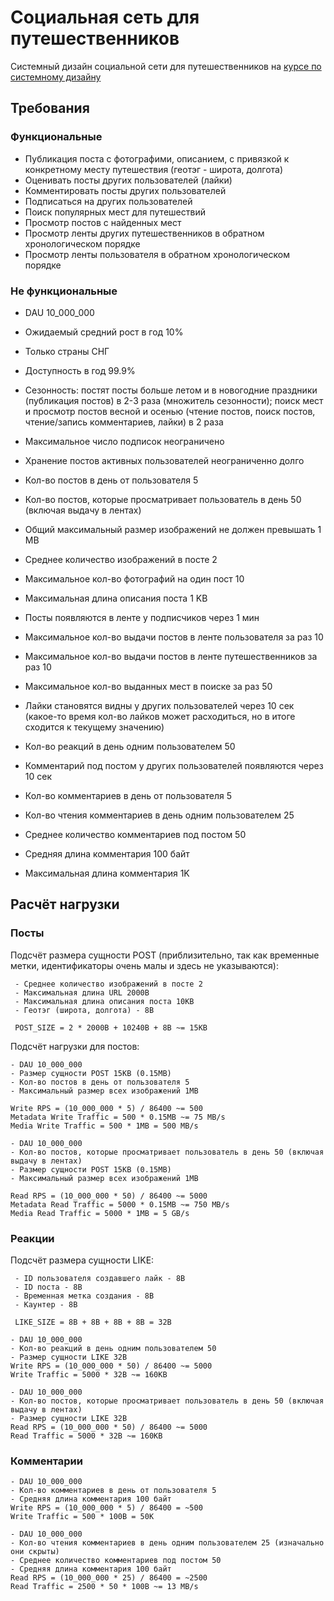 # Социальная сеть для путешественников

Системный дизайн социальной сети для путешественников на [курсе по системному дизайну](https://balun.courses/courses/system_design)

## Требования

### Функциональные

- Публикация поста с фотографими, описанием, с привязкой к конкретному месту путешествия
  (геотэг - широта, долгота)
- Оценивать посты других пользователей (лайки)
- Комментировать посты других пользователей
- Подписаться на других пользователей
- Поиск популярных мест для путешествий
- Просмотр постов с найденных мест
- Просмотр ленты других путешественников в обратном хронологическом порядке
- Просмотр ленты пользователя в обратном хронологическом порядке

### Не функциональные

- DAU 10_000_000
- Ожидаемый средний рост в год 10%
- Только страны СНГ
- Доступность в год 99.9%
- Сезонность:
  постят посты больше летом и в новогодние праздники (публикация постов) в 2-3 раза (множитель сезонности);
  поиск мест и просмотр постов весной и осенью (чтение постов, поиск постов, чтение/запись комментариев, лайки) в 2 раза
- Максимальное число подписок неограничено

- Хранение постов активных пользователей неограниченно долго
- Кол-во постов в день от пользователя 5
- Кол-во постов, которые просматривает пользователь в день 50 (включая выдачу в лентах)
- Общий максимальный размер изображений не должен превышать 1 MB
- Среднее количество изображений в посте 2
- Максимальное кол-во фотографий на один пост 10
- Максимальная длина описания поста 1 KB
- Посты появляются в ленте у подписчиков через 1 мин
- Максимальное кол-во выдачи постов в ленте пользователя за раз 10
- Максимальное кол-во выдачи постов в ленте путешественников за раз 10
- Максимальное кол-во выданных мест в поиске за раз 50

- Лайки становятся видны у других пользователей через 10 сек (какое-то время кол-во лайков может расходиться, но в итоге сходится к текущему значению)
- Кол-во реакций в день одним пользователем 50

- Комментарий под постом у других пользователей появляются через 10 сек
- Кол-во комментариев в день от пользователя 5
- Кол-во чтения комментариев в день одним пользователем 25
- Среднее количество комментариев под постом 50
- Средняя длина комментария 100 байт
- Максимальная длина комментария 1K

## Расчёт нагрузки

### Посты

Подсчёт размера сущности POST (приблизительно, так как временные метки, идентификаторы очень малы и здесь не указываются):

```
 - Среднее количество изображений в посте 2
 - Максимальная длина URL 2000B
 - Максимальная длина описания поста 10KB
 - Геотэг (широта, долгота) - 8B

 POST_SIZE = 2 * 2000B + 10240B + 8B ~= 15KB
```

Подсчёт нагрузки для постов:

```
- DAU 10_000_000
- Размер сущности POST 15KB (0.15MB)
- Кол-во постов в день от пользователя 5
- Максимальный размер всех изображений 1MB

Write RPS = (10_000_000 * 5) / 86400 ~= 500
Metadata Write Traffic = 500 * 0.15MB ~= 75 MB/s
Media Write Traffic = 500 * 1MB = 500 MB/s

- DAU 10_000_000
- Кол-во постов, которые просматривает пользователь в день 50 (включая выдачу в лентах)
- Размер сущности POST 15KB (0.15MB)
- Максимальный размер всех изображений 1MB

Read RPS = (10_000_000 * 50) / 86400 ~= 5000
Metadata Read Traffic = 5000 * 0.15MB ~= 750 MB/s
Media Read Traffic = 5000 * 1MB = 5 GB/s
```

### Реакции

Подсчёт размера сущности LIKE:

```
 - ID пользователя создавшего лайк - 8B
 - ID поста - 8B
 - Временная метка создания - 8B
 - Каунтер - 8B

 LIKE_SIZE = 8B + 8B + 8B + 8B = 32B
```

```
- DAU 10_000_000
- Кол-во реакций в день одним пользователем 50
- Размер сущности LIKE 32B
Write RPS = (10_000_000 * 50) / 86400 ~= 5000
Write Traffic = 5000 * 32B ~= 160KB
```

```
- DAU 10_000_000
- Кол-во постов, которые просматривает пользователь в день 50 (включая выдачу в лентах)
- Размер сущности LIKE 32B
Read RPS = (10_000_000 * 50) / 86400 ~= 5000
Read Traffic = 5000 * 32B ~= 160KB
```

### Комментарии

```
- DAU 10_000_000
- Кол-во комментариев в день от пользователя 5
- Средняя длина комментария 100 байт
Write RPS = (10_000_000 * 5) / 86400 = ~500
Write Traffic = 500 * 100B = 50K

- DAU 10_000_000
- Кол-во чтения комментариев в день одним пользователем 25 (изначально они скрыты)
- Среднее количество комментариев под постом 50
- Средняя длина комментария 100 байт
Read RPS = (10_000_000 * 25) / 86400 = ~2500
Read Traffic = 2500 * 50 * 100B ~= 13 MB/s
```
